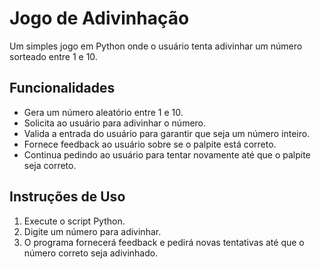 # Jogo de Adivinhação

Um simples jogo em Python onde o usuário tenta adivinhar um número sorteado entre 1 e 10.

## Funcionalidades

- Gera um número aleatório entre 1 e 10.
- Solicita ao usuário para adivinhar o número.
- Valida a entrada do usuário para garantir que seja um número inteiro.
- Fornece feedback ao usuário sobre se o palpite está correto.
- Continua pedindo ao usuário para tentar novamente até que o palpite seja correto.

## Instruções de Uso

1. Execute o script Python.
2. Digite um número para adivinhar.
3. O programa fornecerá feedback e pedirá novas tentativas até que o número correto seja adivinhado.

